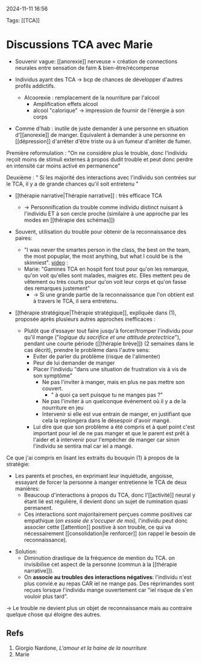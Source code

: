 2024-11-11 16:56


Tags: [[TCA]] 

# Discussions TCA avec Marie

- Souvenir vague: [[anorexie]] nerveuse = création de connections neurales entre sensation de faim & bien-être/récompense

- Individus ayant des TCA -> bcp de chances de développer d'autres profils addictifs. 
	- Alcoorexie : remplacement de la nourriture par l'alcool
		- Amplification effets alcool 
		- alcool "calorique" -> impression de fournir de l'énergie à son corps

* Comme d'hab : inutile de juste demander à une personne en situation d'[[anorexie]] de manger. Equivalent à demander à une personne en [[dépression]] d'arrêter d'être triste ou à un fumeur d'arrêter de fumer.

Première reformulation : "On ne considère plus le trouble, donc l'individu reçoit moins de stimuli externes à propos dudit trouble et peut donc perdre en intensité car moins activé en permanence"

Deuxième : " Si les majorité des interactions avec l'individu son centrées sur le TCA, il y a de grande chances qu'il soit entretenu "


* [[thérapie narrative|Thérapie narrative]] : très efficace TCA
	* -> Personnification du trouble comme individu distinct nuisant à l'individu ET à son cercle proche (similaire à une approche par les modes en [[thérapie des schémas]])

* Souvent, utilisation du trouble pour obtenir de la reconnaissance des paires:
	* "I was never the smartes person in the class, the best on the team, the most popuplar, the most anything, but what I could be is the skinniest".  [video](https://www.youtube.com/watch?v=yeY13-MWAug) :
	* Marie: "Gamines TCA en hospit font tout pour qu'on les remarque, qu'on voit qu'elles sont malades, maigres etc. Elles mettent peu de vêtement ou très courts pour qu'on voit leur corps et qu'on fasse des remarques justement"
		* -> Si une grande partie de la reconnaissance que l'on obtient est à travers le TCA, il sera entretenu. 

* [[thérapie stratégique|Thérapie stratégique]], expliquée dans (1), proposée après plusieurs autres approches inefficaces :
	* Plutôt que d'essayer tout faire jusqu'à forcer/tromper l'individu pour qu'il mange ("*logique du sacrifice et une attitude protectrice*"), pendant une courte période ([[thérapie brève]]) (2 semaines dans le cas décrit), prendre le problème dans l'autre sens:
		* Eviter de parler du problème (risque de l'alimenter)
		* Peur de lui demander de manger 
		* Placer l'individu "dans une situation de frustration vis à vis de son symptôme"
			* Ne pas l'inviter à manger, mais en plus ne pas mettre son couvert.
				* " à quoi ça sert puisque tu ne manges pas ?"
			* Ne pas l'inviter à un quelconque événement où il y a de la nourriture en jeu
			* Intervenir si elle est vue entrain de manger, en justifiant que cela la replongera dans le désespoir d'avoir mangé. 
		* Lui dire que que son problème a été compris et à quel point c'est important pour iel de ne pas manger et que le parent est prêt à l'aider et à intervenir pour l'empêcher de manger car sinon l'individu se sentira mal car iel a mangé. 


Ce que j'ai compris en lisant les extraits du bouquin (1) à propos de la stratégie:
- Les parents et proches, en exprimant leur inquiétude, angoisse, essayant de forcer la personne à manger entretienne le TCA de deux manières:
	- Beaucoup d'interactions à propos du TCA, donc l'[[activité]] neural y étant lié est régulière, il devient donc un sujet de rumination quasi permanent.
	- Ces interactions sont majoritairement perçues comme positives car empathique  (*on essaie de s'occuper de moi),* l'individu peut donc associer cette [[attention]] positive à son trouble, ce qui va nécessairement [[consolidation|le renforcer]] (on rappel le besoin de reconnaissance). 
* Solution: 
	* Diminution drastique de la fréquence de mention du TCA. on invisibilise cet aspect de la personne (commun à la [[thérapie narrative]]). 
	* On **associe au troubles des interactions négatives**: l'individu n'est plus convié.e au repas CAR iel ne mange pas. Des réprimandes sont reçues lorsque l'individu mange ouvertement car "iel risque de s'en vouloir plus tard".
	
-> Le trouble ne devient plus un objet de reconnaissance mais au contraire quelque chose qui éloigne des autres. 
## Refs

1. Giorgio Nardone, *L'amour et la haine de la nourriture*
2. Marie 